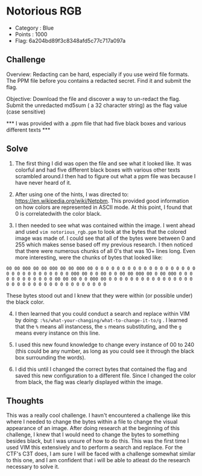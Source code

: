#  Notorious RGB
- Category : Blue 
- Points :  1000
- Flag: 6a204bd89f3c8348afd5c77c717a097a


## Challenge
  
Overview: Redacting can be hard, especially if you use weird file formats. The PPM file before you contains a redacted secret. Find it and submit the flag. 

Objective: Download the file and discover a way to un-redact the flag. Submit the unredacted md5sum ( a 32 character string) as the flag value (case sensitive)

*** I was provided with a .ppm file that had five black boxes and various different texts ***

## Solve

1) The first thing I did was open the file and see what it looked like. It was colorful and had five different black boxes with various other texts scrambled around.I then had to figure out what a ppm file was because I have never heard of it.

2) After using one of the hints, I was directed to: https://en.wikipedia.org/wiki/Netpbm. This provided good information on how colors are represented in ASCII mode. At this point, I found that 0 is correlatedwith the color black. 

3) I then needed to see what was contained within the image. I went ahead and used `vim notorious_rgb.ppm` to look at the bytes that the colored image was made of. I could see that all of the bytes were between 0 and 255 which makes sense based off my previous research. I then noticed that there were numerous chunks of all 0's that was 10+ lines long. Even more interesting, were the chunks of bytes that looked like:
```
00 00 000 00 00 000 00 00 000 00 0 0 0 0 0 0 0 0 0 0 0 0 0 0 0 0 0 0 0 0 0 0 0 0 0 0 0 0 0 0 0 000 00 0 0 00 0 0 00 00 000 00 0 00 000 0 0 0 0 0 0 0 0 0 0 0 0 00 00 00 0 0 000 00 0 0 0 0 0 0 0 0 0 0 0 0 0 0 0 0 0 0 0 0 0 0 0 0 0 0 0 0 0 0 0 0 0 0 0
```
These bytes stood out and I knew that they were within (or possible under) the black color. 

4) I then learned that you could conduct a search and replace within VIM by doing: `:%s/what-your-changing/what-to-change-it-to/g` . I learned that the `%` means all instancess, the `s` means substituting, and the `g` means every instance on this line. 

5) I used this new found knowledge to change every instance of 00 to 240 (this could be any number, as long as you could see it through the black box surrounding the words).

6) I did this until I changed the correct bytes that contained the flag and saved this new configuration to a different file. Since I changed the color from black, the flag was clearly displayed within the image. 


## Thoughts

This was a really cool challenge. I havn't encountered a challenge like this where I needed to change the bytes within a file to change the visual appearance of an image. After doing research at the beginning of this challenge, I knew that I would need to change the bytes to something besides black, but I was unsure of how to do this. This was the first time I used VIM this extensively and to perform a search and replace. For the CTF's C3T does, I am sure I will be faced with a challenge somewhat similar to this one, and I am confident that i will be able to atleast do the research necessary to solve it. 



